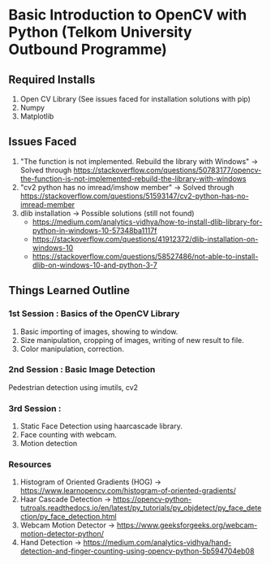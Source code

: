 # Basic Introduction to OpenCV with Python (Telkom University Outbound Programme)

## Required Installs

1. Open CV Library (See issues faced for installation solutions with pip)
2. Numpy
3. Matplotlib

## Issues Faced

1. "The function is not implemented. Rebuild the library with Windows" -> Solved through https://stackoverflow.com/questions/50783177/opencv-the-function-is-not-implemented-rebuild-the-library-with-windows
2. "cv2 python has no imread/imshow member" -> Solved through https://stackoverflow.com/questions/51593147/cv2-python-has-no-imread-member
3. dlib installation -> Possible solutions (still not found)
   - https://medium.com/analytics-vidhya/how-to-install-dlib-library-for-python-in-windows-10-57348ba1117f
   - https://stackoverflow.com/questions/41912372/dlib-installation-on-windows-10
   - https://stackoverflow.com/questions/58527486/not-able-to-install-dlib-on-windows-10-and-python-3-7

## Things Learned Outline

### 1st Session : Basics of the OpenCV Library

1. Basic importing of images, showing to window.
2. Size manipulation, cropping of images, writing of new result to file.
3. Color manipulation, correction.

### 2nd Session : Basic Image Detection

Pedestrian detection using imutils, cv2

### 3rd Session :

1. Static Face Detection using haarcascade library.
2. Face counting with webcam.
3. Motion detection

### Resources

1. Histogram of Oriented Gradients (HOG) -> https://www.learnopencv.com/histogram-of-oriented-gradients/
2. Haar Cascade Detection -> https://opencv-python-tutroals.readthedocs.io/en/latest/py_tutorials/py_objdetect/py_face_detection/py_face_detection.html
3. Webcam Motion Detector -> https://www.geeksforgeeks.org/webcam-motion-detector-python/
4. Hand Detection -> https://medium.com/analytics-vidhya/hand-detection-and-finger-counting-using-opencv-python-5b594704eb08
